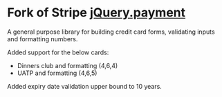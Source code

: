 # Fork of Stripe [jQuery.payment](https://github.com/stripe/jquery.payment)

A general purpose library for building credit card forms, validating inputs and formatting numbers.

Added support for the below cards:

* Dinners club and formatting (4,6,4)
* UATP and formatting (4,6,5)

Added expiry date validation upper bound to 10 years.
